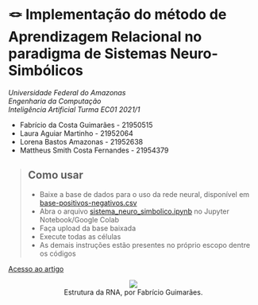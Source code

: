 # 🪢 Implementação do método de Aprendizagem Relacional no paradigma de Sistemas Neuro-Simbólicos

*Universidade Federal do Amazonas*
<br>
*Engenharia da Computação*<br>
*Inteligência Artificial Turma EC01 2021/1*<br>


*   Fabrício da Costa Guimarães - 21950515
*   Laura Aguiar Martinho - 21952064
*   Lorena Bastos Amazonas - 21952638
*   Mattheus Smith Costa Fernandes - 21954379



> ## Como usar
>
> - Baixe a base de dados para o uso da rede neural, disponível em [base-positivos-negativos.csv](https://github.com/abriciof/sistema-neuro-simbolico/blob/main/base-positivos-negativos.csv)
> - Abra o arquivo [sistema_neuro_simbolico.ipynb](https://github.com/abriciof/sistema-neuro-simbolico/blob/main/sistema_neuro_simbolico.ipynb) no Jupyter Notebook/Google Colab
> - Faça upload da base baixada
> - Execute todas as células
> - As demais instruções estão presentes no próprio escopo dentre os códigos
> 


[Acesso ao artigo](https://github.com/abriciof/sistema-neuro-simbolico/blob/main/Implementa%C3%A7%C3%A3o%20do%20m%C3%A9todo%20de%20Aprendizagem%20Relacional%20no%20paradigma%20de%20Sistemas%20Neuro-Simb%C3%B3licos.pdf)


<p align="center">
  <img src="https://user-images.githubusercontent.com/65060013/167069653-425d9f2c-9b97-416f-9774-f7cb8ab753bb.gif">
  <br> Estrutura da RNA, por Fabrício Guimarães.
</p>
